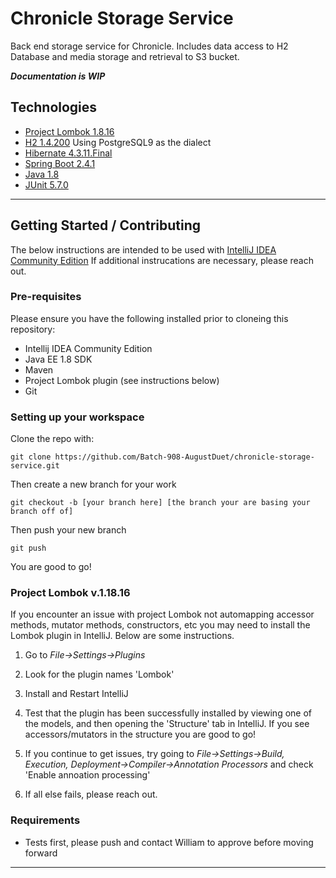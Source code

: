 # Chronicle Storage Service
Back end storage service for Chronicle. Includes data access to H2 Database and media storage and retrieval to S3 bucket.

***Documentation is WIP***

## Technologies
- [Project Lombok 1.8.16](https://projectlombok.org/features/all)
- [H2 1.4.200](https://www.h2database.com/html/main.html) Using PostgreSQL9 as the dialect
- [Hibernate 4.3.11.Final](https://docs.jboss.org/hibernate/orm/4.3/manual/en-US/html_single/)
- [Spring Boot 2.4.1](https://docs.spring.io/spring-boot/docs/2.4.1/reference/html/using-spring-boot.html#using-boot-build-systems)
- [Java 1.8](https://javaee.github.io/javaee-spec/javadocs/)
- [JUnit 5.7.0](https://junit.org/junit5/docs/snapshot/release-notes/#release-notes-5.7.0)
* * *

## Getting Started / Contributing
The below instructions are intended to be used with [IntelliJ IDEA Community Edition](https://www.jetbrains.com/idea/download/#section=windows) If additional instrucations are necessary, please reach out.

### Pre-requisites
Please ensure you have the following installed prior to cloneing this repository:
- Intellij IDEA Community Edition
- Java EE 1.8 SDK
- Maven
- Project Lombok plugin (see instructions below)
- Git

### Setting up your workspace
Clone the repo with:

`git clone https://github.com/Batch-908-AugustDuet/chronicle-storage-service.git`

Then create a new branch for your work

`git checkout -b [your branch here] [the branch your are basing your branch off of]`

Then push your new branch

`git push`

You are good to go!


### Project Lombok v.1.18.16
If you encounter an issue with project Lombok not automapping accessor methods, mutator methods, constructors, etc you may need to install the Lombok plugin in IntelliJ. Below are some instructions.

1) Go to *File->Settings->Plugins*

2) Look for the plugin names 'Lombok'

3) Install and Restart IntelliJ

4) Test that the plugin has been successfully installed by viewing one of the models, and then opening the 'Structure' tab in IntelliJ.
If you see accessors/mutators in the structure you are good to go!

5) If you continue to get issues, try going to 
*File->Settings->Build, Execution, Deployment->Compiler->Annotation Processors*
and check 'Enable annoation processing'

8) If all else fails, please reach out.

### Requirements
- Tests first, please push and contact William to approve before moving forward

* * *
